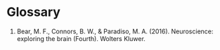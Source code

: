 # Glossary

1. Bear, M. F., Connors, B. W., & Paradiso, M. A. (2016). Neuroscience: exploring the brain (Fourth). Wolters Kluwer.